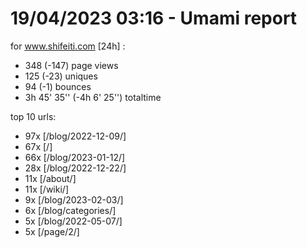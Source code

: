 # 19/04/2023 03:16 - Umami report
for www.shifeiti.com [24h] :

 - 348 (-147) page views
 - 125 (-23) uniques
 - 94 (-1) bounces
 - 3h 45' 35'' (-4h 6' 25'') totaltime


top 10 urls:
 - 97x [/blog/2022-12-09/]
 - 67x [/]
 - 66x [/blog/2023-01-12/]
 - 28x [/blog/2022-12-22/]
 - 11x [/about/]
 - 11x [/wiki/]
 - 9x [/blog/2023-02-03/]
 - 6x [/blog/categories/]
 - 5x [/blog/2022-05-07/]
 - 5x [/page/2/]


